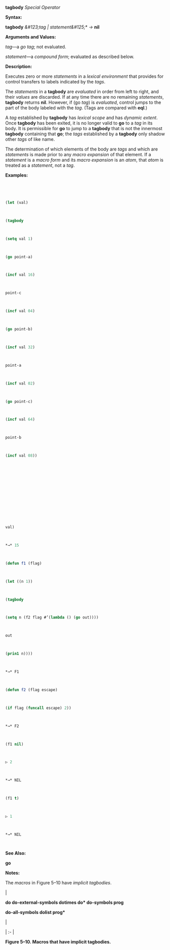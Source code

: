 **tagbody** *Special Operator* 



**Syntax:** 



**tagbody** *\&#123;tag | statement\&#125;*\* *→* **nil** 



**Arguments and Values:** 



*tag*—a *go tag*; not evaluated. 



*statement*—a *compound form*; evaluated as described below. 



**Description:** 



Executes zero or more *statements* in a *lexical environment* that provides for control transfers to labels indicated by the *tags*. 



The *statements* in a **tagbody** are *evaluated* in order from left to right, and their *values* are discarded. If at any time there are no remaining *statements*, **tagbody** returns **nil**. However, if (go *tag*) is *evaluated*, control jumps to the part of the body labeled with the *tag*. (Tags are compared with **eql**.) 



A *tag* established by **tagbody** has *lexical scope* and has *dynamic extent*. Once **tagbody** has been exited, it is no longer valid to **go** to a *tag* in its body. It is permissible for **go** to jump to a **tagbody** that is not the innermost **tagbody** containing that **go**; the *tags* established by a **tagbody** only shadow other *tags* of like name. 



The determination of which elements of the body are *tags* and which are *statements* is made prior to any *macro expansion* of that element. If a *statement* is a *macro form* and its *macro expansion* is an *atom*, that *atom* is treated as a *statement*, not a *tag*. 



**Examples:**
```lisp
 



(let (val) 



(tagbody 



(setq val 1) 



(go point-a) 



(incf val 16) 



point-c 



(incf val 04) 



(go point-b) 



(incf val 32) 



point-a 



(incf val 02) 



(go point-c) 



(incf val 64) 



point-b 



(incf val 08)) 















val) 



*→* 15 



(defun f1 (flag) 



(let ((n 1)) 



(tagbody 



(setq n (f2 flag #’(lambda () (go out)))) 



out 



(prin1 n)))) 



*→* F1 



(defun f2 (flag escape) 



(if flag (funcall escape) 2)) 



*→* F2 



(f1 nil) 



▷ 2 



*→* NIL 



(f1 t) 



▷ 1 



*→* NIL 




```
**See Also:** 



**go** 



**Notes:** 



The *macros* in Figure 5–10 have *implicit tagbodies*. 



|<p>**do do-external-symbols dotimes do\* do-symbols prog** </p><p>**do-all-symbols dolist prog\***</p>|

| :- |





**Figure 5–10. Macros that have implicit tagbodies.** 



